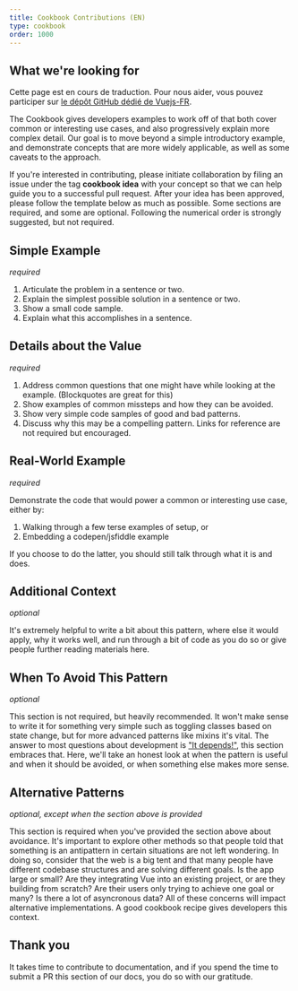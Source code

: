 ```yaml
---
title: Cookbook Contributions (EN)
type: cookbook
order: 1000
---
```


## What we're looking for

<p>Cette page est en cours de traduction. Pour nous aider, vous pouvez participer sur <a href="https://github.com/vuejs-fr/vuejs.org" target="_blank">le dépôt GitHub dédié de Vuejs-FR</a>.</p><p>The Cookbook gives developers examples to work off of that both cover common or interesting use cases, and also progressively explain more complex detail. Our goal is to move beyond a simple introductory example, and demonstrate concepts that are more widely applicable, as well as some caveats to the approach.</p>

If you're interested in contributing, please initiate collaboration by filing an issue under the tag **cookbook idea** with your concept so that we can help guide you to a successful pull request. After your idea has been approved, please follow the template below as much as possible. Some sections are required, and some are optional. Following the numerical order is strongly suggested, but not required.

## Simple Example

_required_

1. Articulate the problem in a sentence or two.
2. Explain the simplest possible solution in a sentence or two.
3. Show a small code sample.
4. Explain what this accomplishes in a sentence.

## Details about the Value

_required_

1. Address common questions that one might have while looking at the example. (Blockquotes are great for this)
2. Show examples of common missteps and how they can be avoided.
3. Show very simple code samples of good and bad patterns.
4. Discuss why this may be a compelling pattern. Links for reference are not required but encouraged.

## Real-World Example

_required_

Demonstrate the code that would power a common or interesting use case, either by:
1. Walking through a few terse examples of setup, or
2. Embedding a codepen/jsfiddle example

If you choose to do the latter, you should still talk through what it is and does.

## Additional Context

_optional_

It's extremely helpful to write a bit about this pattern, where else it would apply, why it works well, and run through a bit of code as you do so or give people further reading materials here.

## When To Avoid This Pattern

_optional_

This section is not required, but heavily recommended. It won't make sense to write it for something very simple such as toggling classes based on state change, but for more advanced patterns like mixins it's vital. The answer to most questions about development is ["It depends!"](https://codepen.io/rachsmith/pen/YweZbG), this section embraces that. Here, we'll take an honest look at when the pattern is useful and when it should be avoided, or when something else makes more sense.

## Alternative Patterns

_optional, except when the section above is provided_

This section is required when you've provided the section above about avoidance. It's important to explore other methods so that people told that something is an antipattern in certain situations are not left wondering. In doing so, consider that the web is a big tent and that many people have different codebase structures and are solving different goals. Is the app large or small? Are they integrating Vue into an existing project, or are they building from scratch? Are their users only trying to achieve one goal or many? Is there a lot of asyncronous data? All of these concerns will impact alternative implementations. A good cookbook recipe gives developers this context.

## Thank you

It takes time to contribute to documentation, and if you spend the time to submit a PR this section of our docs, you do so with our gratitude.